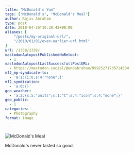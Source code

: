 ```yaml
---
title: "McDonald's Yum"
tags: ["McDonald's", "McDonald's Meal"]
author: Rajiv Abraham
type: post
date: 2018-04-26T10:30:42+00:00
aliases: [
    "/posts/my-original-url/",
    "/2010/01/01/even-earlier-url.html"
]
url: /1338/1338/
mastodonAutopostPublishedNoRetoot:
  - 1
mastodonAutopostLastSuccessfullPostURL:
  - https://mastodon.social/@unoabraham/99925271735714534
mf2_mp-syndicate-to:
  - 'a:1:{i:0;s:4:"none";}'
mf2_syndication:
  - 'a:0:{}'
geo_weather:
  - 'a:2:{s:5:"units";s:1:"C";s:4:"icon";s:4:"none";}'
geo_public:
  - 1
categories:
  - Photography
format: image

---
```

![McDonald's Meal](/images/IMG_20180426_130229.jpg "McDonald's Meal")

McDonald's never tasted so good.